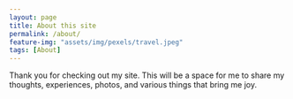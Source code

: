 ```yaml
---
layout: page
title: About this site
permalink: /about/
feature-img: "assets/img/pexels/travel.jpeg"
tags: [About]
---
```


Thank you for checking out my site. This will be a space for me to share my thoughts, experiences, photos, and various things that bring me joy. 
 
